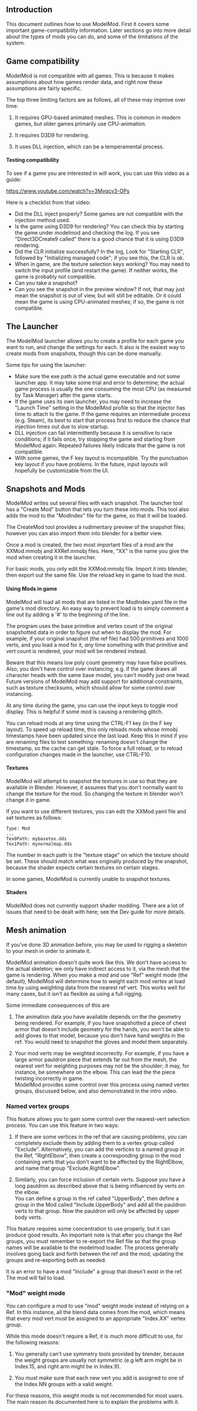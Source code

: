 ## Introduction

This document outlines how to use ModelMod.  First it covers some
important game-compatibility information.  Later sections go into more detail
about the types of mods you can do, and some of the limitations of the system.

## Game compatibility

ModelMod is not compatible with all games.  This is because it makes
assumptions about how games render data, and right now these assumptions
are fairly specific.  

The top three limiting factors are as follows, all of these may improve over
time:

1) It requires GPU-based animated meshes.  This is common in modern
games, but older games primarily use CPU-animation.  

2) It requires D3D9 for rendering.  

3) It uses DLL injection, which can be a temperamental process.

#### Testing compatibility

To see if a game you are interested in will work, you can use this video as a guide:

https://www.youtube.com/watch?v=3Mvqcv3-OPs

Here is a checklist from that video:
* Did the DLL inject properly? Some games
are not compatible with the injection method used.  
* Is the game using D3D9 for rendering?  You can check this by starting the game under modelmod and checking the log.  If you see "Direct3DCreate9 called"
there is a good chance that it is using D3D9 rendering.
* Did the CLR initialize successfully?  In the log, Look for "Starting CLR",
followed by "Initializing managed code"; if you see this, the CLR is ok.
* When in game, are the texture selection keys working?  You may need to switch the input profile (and restart the game).  If neither works, the game is
probably not compatible.
* Can you take a snapshot?  
* Can you see the snapshot in the preview window?  If not, that may just mean the snapshot is out of view, but will still be editable.  Or it could mean the game is using CPU-animated meshes; if so, the game is not compatible.  

## The Launcher

The ModelMod launcher allows you to create a profile for each game you
want to run, and change the settings for each.  It also is the easiest way to
create mods from snapshots, though this can be done manually.

Some tips for using the launcher:

* Make sure the exe path is the actual game
executable and not some launcher app.  It may take some
trial and error to determine; the actual game process is usually the one
consuming the most CPU (as measured by Task Manager) after the game starts.
* If the game uses its own launcher, you may need to
increase the "Launch Time" setting in the ModelMod profile so that
the injector has time to attach to the game.  If the game requires an
intermediate process (e.g. Steam), its best to start that process first to
reduce the chance that injection times out due to slow startup.
* DLL injection can fail intermittently because it is sensitive to race conditions;
if it fails once, try stopping the game and starting from ModelMod again.
Repeated failures likely
indicate that the game is not compatible.
* With some games, the F key layout is incompatible.  Try the punctuation key
layout if you have problems.  In the future, input layouts will hopefully
be customizable from the UI.

## Snapshots and Mods

ModelMod writes out several files with each snapshot.  The launcher tool has a
"Create Mod" button that lets you turn these into mods.  This tool also adds
the mod to the "ModIndex" file for the game, so that it will be loaded.

The CreateMod tool provides a rudimentary preview of the snapshot files; however
you can also import them into blender for a better view.

Once a mod is created, the two most important files of a mod are the XXMod.mmobj and XXRef.mmobj files.
Here, "XX" is the name you give the mod when creating it in the launcher.

For basic mods, you only edit the XXMod.mmobj file.  Import it into blender, then
export out the same file.  Use the reload key in game to load the mod.  

#### Using Mods in game

ModelMod will load all mods that are listed in the ModIndex.yaml file in the game's
mod directory.  An easy way to prevent load is to simply comment a line out
by adding a '#' to the beginning of the line.

The program uses the base primitive and vertex count of the original snapshotted
data in order to figure out when to display the mod.  For example, if your
original snapshot (the ref file) had 500 primitives and 1000 verts,
and you load a mod for it,
_any_ time something with that primitive and vert count is rendered, your mod
will be rendered instead.

Beware that this means low poly count geometry may have false positives.  Also,
you don't have control over instancing; e.g. if the game draws all character
heads with the same base model, you can't modify just one head.  Future versions
of ModelMod may add support for additional constraints, such as texture
checksums, which should allow for some control over instancing.  

At any time during the game, you can use the input keys to toggle mod display.
This is helpful if some mod is causing a rendering glitch.

You can reload mods at any time using the CTRL-F1 key (in the F key layout).
To speed up reload time, this only reloads mods whose mmobj timestamps have been
updated since the last load.  Keep this in mind if you are renaming files to
  test something: renaming doesn't change the timestamp, so the cache can get stale.
    To force a full reload, or to reload configuration
changes made in the launcher, use CTRL-F10.

#### Textures

ModelMod will attempt to snapshot the textures in use so that they are available
in Blender.
However, it assumes that you don't normally want to change the
texture for the mod.  So changing the texture in blender won't change it in game.

If you want to use different textures, you can edit the XXMod.yaml
file and set textures as follows:
```
Type: Mod
...
Tex0Path: mybasetex.dds
Tex1Path: mynormalmap.dds
```

The number in each path is the "texture stage" on which the texture should be
set.  These should match what was originally produced by the snapshot, because
the shader expects certain textures on certain stages.

In some games, ModelMod is currently unable to snapshot textures.

#### Shaders

ModelMod does not currently support shader modding.  There are a lot of issues
that need to be dealt with here; see the Dev guide for more details.

## Mesh animation

If you've done 3D animation before, you may be used to rigging a skeleton
to your mesh in order to animate it.

ModelMod animation doesn't quite work like this.  We don't have access to the
actual skeleton; we only have indirect access to it, via the mesh that the
game is rendering.  When you make a mod and use "Ref" weight mode
(the default), ModelMod will determine how to weight each mod vertex at load
time by using weighting data from the nearest ref vert.  This works well for
many cases, but it isn't as flexible as using a full rigging.  

Some immediate consequences of this are

1) The animation data you have available depends on the the geometry being
rendered.  For example, if you have snapshotted a piece of chest armor that
doesn't include
geometry for the hands, you won't be able to add gloves to that model, because
you don't have hand weights in the ref.  You would need to snapshot the gloves
and model them separately.

2) Your mod verts may be weighted incorrectly.  For example, if you have a large
armor pauldron piece that extends far out from the mesh, the nearest vert for
weighting purposes may not be the shoulder; it may, for instance, be somewhere
on the elbow.  This can lead the the piece twisting incorrectly in game.  
ModelMod provides some control over this process using named vertex groups,
discussed below, and also demonstrated in the intro video.

### Named vertex groups

This feature allows you to gain some control over the nearest-vert selection
process.  You can use this feature in two ways:

1) If there are some vertices in the ref that are causing problems, you can
completely exclude them by adding them to a vertex group called "Exclude".
Alternatively, you can add the vertices to a named group in the Ref, "RightElbow",
then create a corresponding group in the mod containing verts that you don't
want to be affected by the RightElbow, and name that group
"Exclude.RightElbow".

2) Similarly, you can force inclusion of certain verts.  Suppose you have a long
pauldron as described above that is being influenced by verts on the elbow.  
You can define a group in the ref called "UpperBody", then define
a group in the Mod called "Include.UpperBody" and add all the pauldron verts
to that group.  Now the pauldron will only be affected by upper body verts.

This feature requires some concentration to use properly, but it can produce
good results.  An important note is that after you change the Ref groups,
you must remember to re-export the Ref file so that the group names will be
available to the modelmod loader.  The process generally involves going back
and forth between the ref and the mod, updating the groups and re-exporting
both as needed.

It is an error to have a mod "Include" a group that doesn't exist in the ref.
The mod will fail to load.  

### "Mod" weight mode

You can configure a mod to use "mod" weight mode instead of relying on a Ref.
In this instance, all the blend data comes from the mod, which means that every
mod vert must be assigned to an appropriate "Index.XX" vertex group.

While this mode doesn't require a Ref, it is much more difficult to use, for
the following reasons:

1) You generally can't use symmetry tools provided by blender, because the
weight groups are usually not symmetric (e.g left arm might be in Index.15, and
right arm might be in Index.9).

2) You must make sure that each new vert you add is assigned to one of the
Index.NN groups with a valid weight.

For these reasons, this weight mode is not recommended for most users.  The
main reason its documented here is to explain the problems with it.  
